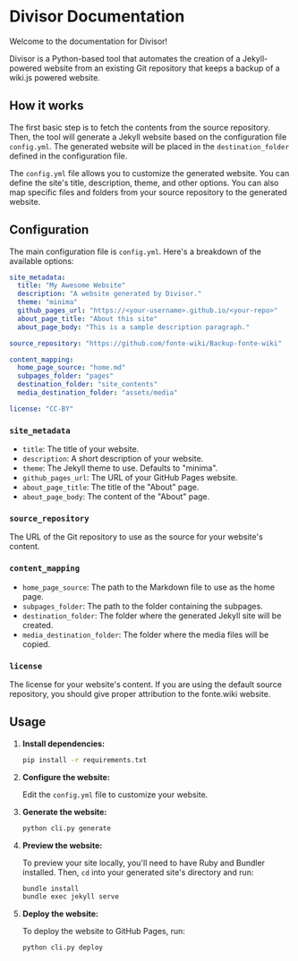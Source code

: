 # Divisor Documentation

Welcome to the documentation for Divisor!

Divisor is a Python-based tool that automates the creation of a Jekyll-powered website from an existing Git repository that keeps a backup of a wiki.js powered website.

## How it works

The first basic step is to fetch the contents from the source repository. Then, the tool will generate a Jekyll website based on the configuration file `config.yml`. The generated website will be placed in the `destination_folder` defined in the configuration file.

The `config.yml` file allows you to customize the generated website. You can define the site's title, description, theme, and other options. You can also map specific files and folders from your source repository to the generated website.

## Configuration

The main configuration file is `config.yml`. Here's a breakdown of the available options:

```yaml
site_metadata:
  title: "My Awesome Website"
  description: "A website generated by Divisor."
  theme: "minima"
  github_pages_url: "https://<your-username>.github.io/<your-repo>"
  about_page_title: "About this site"
  about_page_body: "This is a sample description paragraph."

source_repository: "https://github.com/fonte-wiki/Backup-fonte-wiki"

content_mapping:
  home_page_source: "home.md"
  subpages_folder: "pages"
  destination_folder: "site_contents"
  media_destination_folder: "assets/media"

license: "CC-BY"
```

### `site_metadata`

*   `title`: The title of your website.
*   `description`: A short description of your website.
*   `theme`: The Jekyll theme to use. Defaults to "minima".
*   `github_pages_url`: The URL of your GitHub Pages website.
*   `about_page_title`: The title of the "About" page.
*   `about_page_body`: The content of the "About" page.

### `source_repository`

The URL of the Git repository to use as the source for your website's content.

### `content_mapping`

*   `home_page_source`: The path to the Markdown file to use as the home page.
*   `subpages_folder`: The path to the folder containing the subpages.
*   `destination_folder`: The folder where the generated Jekyll site will be created.
*   `media_destination_folder`: The folder where the media files will be copied.

### `license`

The license for your website's content. If you are using the default source repository, you should give proper attribution to the fonte.wiki website.

## Usage

1.  **Install dependencies:**

    ```bash
    pip install -r requirements.txt
    ```

2.  **Configure the website:**

    Edit the `config.yml` file to customize your website.

3.  **Generate the website:**

    ```bash
    python cli.py generate
    ```

4.  **Preview the website:**

    To preview your site locally, you'll need to have Ruby and Bundler installed. Then, `cd` into your generated site's directory and run:

    ```bash
    bundle install
    bundle exec jekyll serve
    ```

5.  **Deploy the website:**

    To deploy the website to GitHub Pages, run:

    ```bash
    python cli.py deploy
    ```
